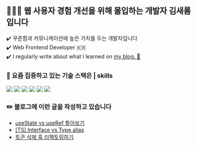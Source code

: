 ## 👩🏻‍💻  웹 사용자 경험 개선을 위해 몰입하는 개발자 김새롬입니다 
 ✔️ 꾸준함과 커뮤니케이션에 높은 가치를 두는 개발자입니다 <br />
 ✔️ Web Frontend Developer 🇰🇷 <br />
 ✔️ I regularly write about what I learned on [my blog. 👀](https://velog.io/@sagesrkim)


### 📌 요즘 집중하고 있는 기술 스택은 | skills 
<p>
 <img src="https://img.shields.io/badge/typescript-255dbb?style=for-the-badge&logo=firebase&logoColor=white">
 <img src="https://img.shields.io/badge/Next.js-000000?style=for-the-badge&logo=Next.js&logoColor=white"/>
 <img src="https://img.shields.io/badge/react-Aedffb?style=for-the-badge&logo=react&logoColor=black">
 <img src="https://img.shields.io/badge/javascript-Deba54?style=for-the-badge&logo=javascript&logoColor=black">
 <img src="https://img.shields.io/badge/html5-D02a03?style=for-the-badge&logo=html5&logoColor=white"> 
  <img src="https://img.shields.io/badge/css-0f1350?style=for-the-badge&logo=css3&logoColor=white"> 
</p>


### ✏️ 블로그에 이런 글을 작성하고 있습니다
* [useState vs useRef 톺아보기](https://velog.io/@sagesrkim/useState-vs-useRef-%ED%86%BA%EC%95%84%EB%B3%B4%EA%B8%B0)
* [[TS] Interface vs Type alias](https://velog.io/@sagesrkim/TS-Interface-vs-Type-alias)
* [토큰 삭제 훅 리팩토링하기](https://velog.io/@sagesrkim/Next.js-%EC%B9%B4%EC%B9%B4%EC%98%A4-%EB%A1%9C%EA%B7%B8%EC%9D%B8-%EA%B5%AC%ED%98%84%ED%95%98%EA%B8%B0-w-spring-3-%ED%86%A0%ED%81%B0-%EC%82%AD%EC%A0%9C-%ED%9B%85-%EB%A6%AC%ED%8C%A9%ED%86%A0%EB%A7%81%ED%95%98%EA%B8%B0)


